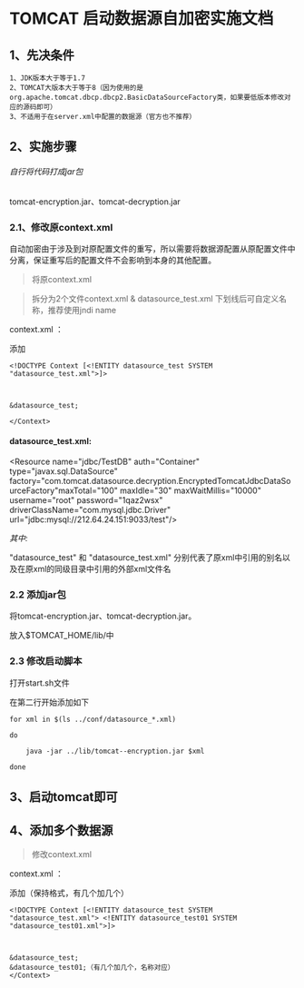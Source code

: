 # TOMCAT 启动数据源自加密实施文档
 
## 1、先决条件

    1、JDK版本大于等于1.7
    2、TOMCAT大版本大于等于8（因为使用的是org.apache.tomcat.dbcp.dbcp2.BasicDataSourceFactory类，如果要低版本修改对应的源码即可）
    3、不适用于在server.xml中配置的数据源（官方也不推荐）

## 2、实施步骤

######  自行将代码打成jar包
tomcat-encryption.jar、tomcat-decryption.jar

### 2.1、修改原context.xml

自动加密由于涉及到对原配置文件的重写，所以需要将数据源配置从原配置文件中分离，保证重写后的配置文件不会影响到本身的其他配置。

> 将原context.xml


> 拆分为2个文件context.xml & datasource_test.xml 下划线后可自定义名称，推荐使用jndi name

context.xml ：

<?xml version="1.0" encoding="UTF-8"?>

添加
```
<!DOCTYPE Context [<!ENTITY datasource_test SYSTEM "datasource_test.xml">]>



&datasource_test;

</Context>
```

#### datasource_test.xml:

<?xml version="1.0" encoding="UTF-8"?>

<Resource name="jdbc/TestDB" auth="Container" type="javax.sql.DataSource" factory="com.tomcat.datasource.decryption.EncryptedTomcatJdbcDataSourceFactory"maxTotal="100" maxIdle="30" maxWaitMillis="10000" username="root" password="1qaz2wsx" driverClassName="com.mysql.jdbc.Driver" url="jdbc:mysql://212.64.24.151:9033/test"/>

<i>其中:</i>

"datasource_test" 和 "datasource_test.xml" 分别代表了原xml中引用的别名以及在原xml的同级目录中引用的外部xml文件名

    
### 2.2 添加jar包

将tomcat-encryption.jar、tomcat-decryption.jar。

放入$TOMCAT_HOME/lib/中

### 2.3 修改启动脚本

打开start.sh文件

在第二行开始添加如下

```for xml in $(ls ../conf/datasource_*.xml)```

```do```
        
        java -jar ../lib/tomcat--encryption.jar $xml
        
```done```

## 3、启动tomcat即可

## 4、添加多个数据源
> 修改context.xml

context.xml ：

<?xml version="1.0" encoding="UTF-8"?>

添加（保持<!ENTITY datasource_test SYSTEM "datasource_test.xml">格式，有几个加几个）
```
<!DOCTYPE Context [<!ENTITY datasource_test SYSTEM "datasource_test.xml"> <!ENTITY datasource_test01 SYSTEM "datasource_test01.xml">]>



&datasource_test;
&datasource_test01;（有几个加几个，名称对应）
</Context>
```
